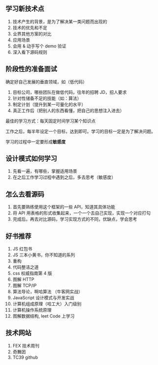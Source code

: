 ## 学习新技术点

1. 技术产生的背景，是为了解决某一类问题而出现的
2. 技术的优先和不足
3. 业界其他方案的对比
4. 应用场景
5. 会用 & 动手写个 demo 验证
6. 深入看下源码规则

## 阶段性的准备面试

确定好自己发展的垂直领域，如（低代码）

1. 目标公司，哪些团队在做低代码，往年的招聘 JD，招人要求
2. 针对性储备不足的技能（如：算法）
3. 制定计划（提升到某一可量化的水平）
4. 真正工作后（把别人的东西看懂，把自己的思想注入进去）

最佳的学习方式：每天固定时间学习某个知识点

工作之后，每半年设定一个目标，达到即可。学习的目标一定是为了解决问题。

学习的过程中一定要形成**敏感度**

## 设计模式如何学习

1. 先看一遍，有哪些，掌握适用场景
2. 在之后工作学习过程中遇到之后，多去思考（敏感度）

## 怎么去看源码

1. 首先要熟练使用这个框架的一些 API，知道其具体功能
2. 将 API 用表格的形式收集起来，一个一个去自己实现，实现一个对应打勾
3. 完成后，再去对比源码，学习实现方式的不同，优缺点，学会思考

## 好书推荐

1. JS 红包书
2. JS 三本小黄书，你不知道的系列
3. 重构
4. 代码整洁之道
5. css 权威指南第 4 版
6. 图解 HTTP
7. 图解 TCP/IP
8. 算法导论，啊哈算法 （牛客网实战）
9. JavaScript 设计模式与开发实战
10. 计算机组成原理（哈工大）入门级别
11. 计算机操作系统原理
12. 图解数据结构, leet Code 上学习

## 技术网站

1. FEX 技术周刊
2. 奇舞团
3. TC39 github
